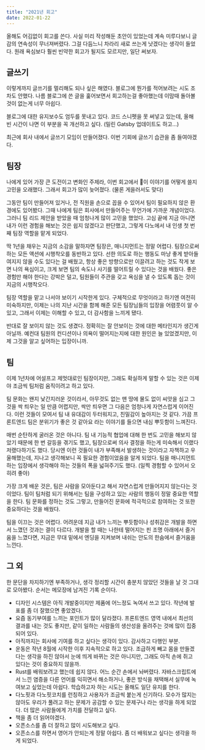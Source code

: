 ```yaml
---
title: "2021년 회고"
date: 2022-01-22
---
```


올해도 어김없이 회고를 쓴다. 사실 미리 작성해둔 초안이 있었는데 계속 미루다보니 글감의 연속성이 무너져버렸다. 그걸 다듬느니 차라리 새로 쓰는게 낫겠다는 생각이 들었다. 원래 욕심보다 훨씬 빈약한 회고가 될지도 모르지만, 일단 써보자.

## 글쓰기

이렇게까지 글쓰기를 멀리해도 되나 싶은 해였다. 블로그에 뭔가를 적어보려는 시도 조차도 안했다. 나름 블로그에 쓴 글을 훑어보면서 회고하는걸 좋아했는데 이맘때 돌아볼 것이 없는게 너무 아쉽다.

블로그에 대한 유지보수도 엄두를 못내고 있다. 코드 스니펫을 못 써넣고 있는데, 올해 빈 시간이 나면 이 부분을 꼭 개선하고 싶다. (밀린 Gatsby 업데이트도 하고...)

최근에 회사 내에서 글쓰기 모임이 만들어졌다. 이번 기회에 글쓰기 습관을 좀 들여야겠다.

## 팀장

나에게 있어 가장 큰 도전이고 변화인 주제라, 이번 회고에서 이 이야기를 어떻게 쓸지 고민을 오래했다. 그래서 회고가 많이 늦어졌다. (물론 게을러서도 맞다)

그동안 팀이 만들어져 있거나, 전 직원을 손으로 꼽을 수 있어서 팀이 필요하지 않은 환경에도 있어봤다. 그때 나에게 팀은 회사에서 만들어주는 무언가에 가까운 개념이었다. 그러니 팀 리드 제안을 받았을 때 엄청나게 많이 고민을 했었다. 고심 끝에 지금 아니면 내가 이런 경험을 해보는 것은 쉽지 않겠다고 판단했고, 그렇게 다노에서 내 인생 첫 번째 팀장 역할을 맡게 되었다.

딱 1년을 채우는 지금의 소감을 말하자면 팀장은, 매니지먼트는 정말 어렵다. 팀장으로써 하는 모든 액션에 시행착오를 동반하고 있다. 선한 의도로 하는 행동도 마냥 좋게 받아들여지지 않을 수도 있다는 걸 배웠고, 항상 좋은 방향으로만 이끌려고 하는 것도 작게 보면 나의 욕심이고, 크게 보면 팀의 속도나 사기를 떨어트릴 수 있다는 것을 배웠다. 좋은 경험만 해야 한다는 강박은 덜고, 팀원들이 주관을 갖고 욕심을 낼 수 있도록 돕는 것이 지금의 시행착오다.

팀장 역할을 맡고 나서야 보이기 시작한게 있다. 구체적으로 무엇이라고 하기엔 여전히 미숙하지만, 이제는 나의 지난 시간을 함께 해준 모든 팀장님들의 입장을 어렴풋이 알 수 있고, 그래서 이제는 이해할 수 있고, 더 감사함을 느끼게 됐다.

반대로 잘 보이지 않는 것도 생겼다. 정확히는 잘 안보이는 것에 대한 메타인지가 생긴게 아닐까. 예컨대 팀원의 컨디션이나 의욕이 떨어지는지에 대한 원인은 늘 있었겠지만, 이제 그것을 알고 싶어하는 입장이니까.

## 팀

이제 1년차에 어설프고 제멋대로인 팀장이지만, 그래도 확실하게 말할 수 있는 것은 이제야 조금씩 팀처럼 움직이려고 하고 있다.

팀 문화는 왠지 낯간지러운 것이라서, 아무것도 없는 맨 땅에 물도 없이 씨앗을 심고 그것을 싹 틔우는 일 만큼 어렵지만, 싹만 틔우면 그 다음은 엄청나게 자연스럽게 이어진다. 이런 것들이 모여서 팀 내 유대감이 두터워지고, 친밀감이 높아지는 것 같다. 가끔 프론트엔드 팀은 분위기가 좋은 것 같아요 라는 이야기를 들으면 내심 뿌듯함이 느껴진다.

매번 순탄하게 굴러온 것은 아니다. 팀 내 기능적 협업에 대해 한 번도 고민을 해보지 않았기 때문에 한 번 갈등을 겪기도 했고, 팀장으로써 의사 결정을 하는게 미숙해서 이랬다 저랬다하기도 했다. 당시엔 이런 것들이 내가 부족해서 발생하는 것이라고 자책하고 우울해했는데, 지나고 생각해보니 꼭 필요한 경험이었음을 알게 되었다. 팀을 매니지먼트 하는 입장에서 생각해야 하는 것들의 폭을 넓혀주기도 했다. (일찍 경험할 수 있어서 오히려 좋아)

가장 크게 배운 것은, 팀은 사람을 모아둔다고 해서 자연스럽게 만들어지지 않는다는 것이었다. 팀이 팀처럼 되기 위해서는 팀을 구성하고 있는 사람의 행동이 정말 중요한 역할을 한다. 팀 문화를 정하는 것도 그렇고, 만들어진 문화에 적극적으로 참여하는 것 또한 중요하다는 것을 배웠다.

팀을 이끄는 것은 어렵다. 어려운데 지금 내가 느끼는 뿌듯함이나 성취감은 개발을 하면서 느꼈던 것과는 결이 다르다. 개발을 할 때는 나한테 떨어지는 핀 조명 아래에서 즐거움을 느꼈다면, 지금은 무대 밑에서 엔딩을 지켜보며 내쉬는 안도의 한숨에서 즐거움을 느낀다.

## 그 외

한 문단을 차지하기엔 부족하거나, 생각 정리할 시간이 충분치 않았던 것들을 날 것 그대로 모아봤다. 순서는 메모장에 남겨진 기록 순이다.

- 디자인 시스템은 아직 개발중이지만 제품에 어느정도 녹여서 쓰고 있다. 작년에 발표를 좀 더 잘했으면 좋았겠다.
- 요즘 동기부여를 느끼는 포인트가 많이 달라졌다. 프론트엔드 영역 내에서 최선의 결과를 내는 것도 좋지만, 같이 일하는 사람들의 생산성을 올려주는 것에 많이 집중되어 있다.
- 아직까지는 회사에 기여를 하고 싶다는 생각이 있다. 감사하고 다행인 부분.
- 운동은 작년 8월에 시작한 이후 지속적으로 하고 있다. 조급하게 빼고 몸을 만들겠다는 생각을 하진 않아서 눈에 띄게 바뀌는 것은 아니지만, 그래도 아직 손에 쥐고 있다는 것이 중요하지 않을까.
- Rust를 배워보려고 했는데 쉽지 않다. 어느 순간 손에서 놔버렸다. 자바스크립트에서 느낀 염증을 다른 언어를 익히면서 해소하거나, 좋은 방식을 채택해서 실무에 녹여보고 싶었는데 아쉽다. 학습하고자 하는 시도는 올해도 일단 유지를 한다.
- 다노핏과 다노핏코치를 런칭하고 사용자가 조금씩 붙는게 신기하다. 모수가 많지는 않아도 우리가 풀려고 하는 문제가 공감할 수 있는 문제구나 라는 생각을 하게 되었다. 더 많은 사람들에게 가치를 전달하고 싶다.
- 책을 좀 더 읽어야겠다.
- 오픈소스를 좀 더 잘하고 많이 시도해보고 싶다.
- 오픈소스를 하면서 영어가 안되는게 정말 아쉽다. 좀 더 배워보고 싶다는 생각을 하게 되었다.
